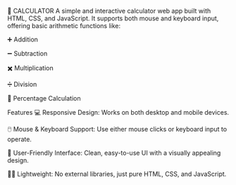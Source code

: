 🧮 CALCULATOR
A simple and interactive calculator web app built with HTML, CSS, and JavaScript. It supports both mouse and keyboard input, offering basic arithmetic functions like:

➕ Addition

➖ Subtraction

✖️ Multiplication

➗ Division

🔢 Percentage Calculation

Features
💻 Responsive Design: Works on both desktop and mobile devices.

🖱️ Mouse & Keyboard Support: Use either mouse clicks or keyboard input to operate.

🎨 User-Friendly Interface: Clean, easy-to-use UI with a visually appealing design.

🧑‍💻 Lightweight: No external libraries, just pure HTML, CSS, and JavaScript.

